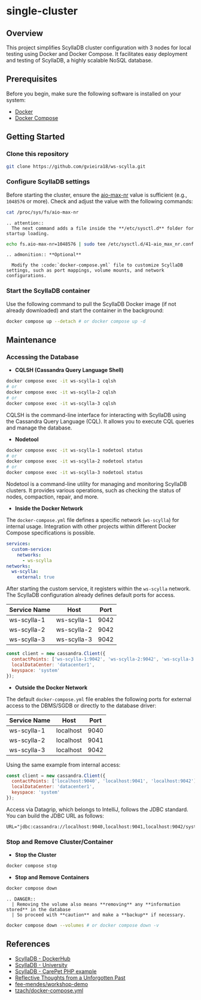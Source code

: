 # single-cluster

## Overview

This project simplifies ScyllaDB cluster configuration with 3 nodes for local testing using Docker and Docker Compose. It facilitates easy deployment and testing of ScyllaDB, a highly scalable NoSQL database.

## Prerequisites

Before you begin, make sure the following software is installed on your system:

- [Docker](https://docs.docker.com/engine/install/ubuntu/)
- [Docker Compose](https://docs.docker.com/compose/install/linux/)

## Getting Started

### **Clone this repository**

```bash
git clone https://github.com/gvieira18/ws-scylla.git
```

### **Configure ScyllaDB settings**

Before starting the cluster, ensure the [aio-max-nr](https://www.kernel.org/doc/Documentation/sysctl/fs.txt) value is sufficient (e.g., `1048576` or more). Check and adjust the value with the following commands:

```bash
cat /proc/sys/fs/aio-max-nr
```

```{eval-rst}
.. attention::
  The next command adds a file inside the **/etc/sysctl.d** folder for startup loading.
```

```bash
echo fs.aio-max-nr=1048576 | sudo tee /etc/sysctl.d/41-aio_max_nr.conf && sudo sysctl --system
```

```{eval-rst}
.. admonition:: **Optional**

  Modify the :code:`docker-compose.yml` file to customize ScyllaDB settings, such as port mappings, volume mounts, and network configurations.
```

### **Start the ScyllaDB container**

Use the following command to pull the ScyllaDB Docker image (if not already downloaded) and start the container in the background:

```bash
docker compose up --detach # or docker compose up -d
```

## Maintenance

### Accessing the Database

- **CQLSH (Cassandra Query Language Shell)**

```bash
docker compose exec -it ws-scylla-1 cqlsh
# or
docker compose exec -it ws-scylla-2 cqlsh
# or
docker compose exec -it ws-scylla-3 cqlsh
```

CQLSH is the command-line interface for interacting with ScyllaDB using the Cassandra Query Language (CQL). It allows you to execute CQL queries and manage the database.

- **Nodetool**

```bash
docker compose exec -it ws-scylla-1 nodetool status
# or
docker compose exec -it ws-scylla-2 nodetool status
# or
docker compose exec -it ws-scylla-3 nodetool status
```

Nodetool is a command-line utility for managing and monitoring ScyllaDB clusters. It provides various operations, such as checking the status of nodes, compaction, repair, and more.

- **Inside the Docker Network**

The `docker-compose.yml` file defines a specific network (`ws-scylla`) for internal usage. Integration with other projects within different Docker Compose specifications is possible.

```yaml
services:
  custom-service:
    networks:
      - ws-scylla
networks:
  ws-scylla:
    external: true
```

After starting the custom service, it registers within the `ws-scylla` network. The ScyllaDB configuration already defines default ports for access.

| Service Name |    Host     | Port  |
| ------------ | :---------: | :---: |
| ws-scylla-1  | ws-scylla-1 | 9042  |
| ws-scylla-2  | ws-scylla-2 | 9042  |
| ws-scylla-3  | ws-scylla-3 | 9042  |

```js
const client = new cassandra.Client({
  contactPoints: ['ws-scylla-1:9042', 'ws-scylla-2:9042', 'ws-scylla-3:9042'],
  localDataCenter: 'datacenter1',
  keyspace: 'system'
});
```

- **Outside the Docker Network**

The default `docker-compose.yml` file enables the following ports for external access to the DBMS/SGDB or directly to the database driver:

| Service Name |   Host    | Port  |
| ------------ | :-------: | :---: |
| ws-scylla-1  | localhost | 9040  |
| ws-scylla-2  | localhost | 9041  |
| ws-scylla-3  | localhost | 9042  |

Using the same example from internal access:

```js
const client = new cassandra.Client({
  contactPoints: ['localhost:9040', 'localhost:9041', 'localhost:9042'],
  localDataCenter: 'datacenter1',
  keyspace: 'system'
});
```

Access via Datagrip, which belongs to IntelliJ, follows the JDBC standard. You can build the JDBC URL as follows:

```properties
URL="jdbc:cassandra://localhost:9040,localhost:9041,localhost:9042/system"
```

### Stop and Remove Cluster/Container

- **Stop the Cluster**

```bash
docker compose stop
```

- **Stop and Remove Containers**

```bash
docker compose down
```

```{eval-rst}
.. DANGER::
  | Removing the volume also means **removing** any **information stored** in the database
  | So proceed with **caution** and make a **backup** if necessary.
```

```bash
docker compose down --volumes # or docker compose down -v
```

## References

- [ScyllaDB - DockerHub](https://hub.docker.com/r/scylladb/scylla)
- [ScyllaDB - University](https://university.scylladb.com/courses/scylla-essentials-overview/lessons/high-availability/topic/consistency-level-demo-part-1)
- [ScyllaDB - CarePet PHP example](https://github.com/scylladb/care-pet/blob/master/php/README.md)
- [Reflective Thoughts from a Unforgotten Past](https://gist.github.com/gvieira18/df11b9517eff971d748e82bf23a16d47)
- [fee-mendes/workshop-demo](https://github.com/fee-mendes/workshop-demo)
- [tzach/docker-compose.yml](https://gist.github.com/tzach/4d2c2485945465459e3c74cc5d42d949)
